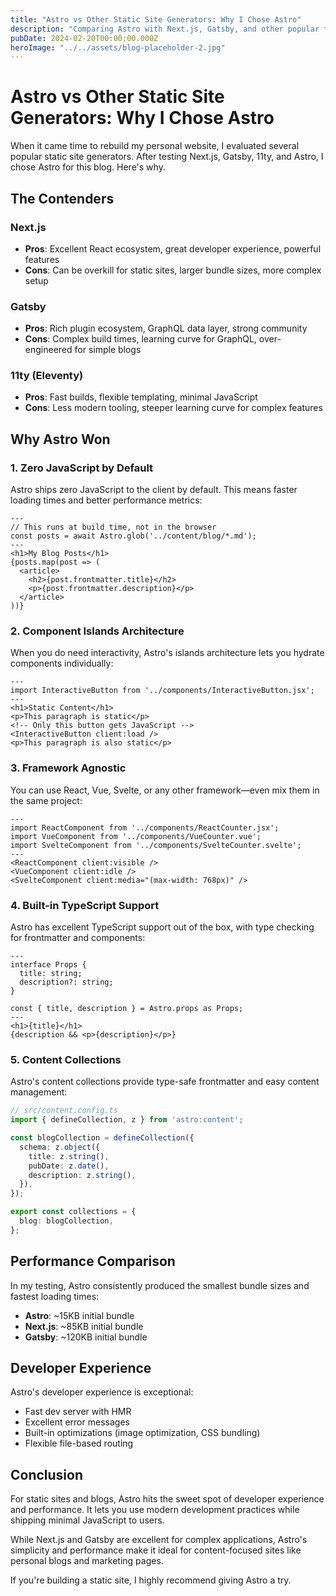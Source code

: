 ```yaml
---
title: "Astro vs Other Static Site Generators: Why I Chose Astro"
description: "Comparing Astro with Next.js, Gatsby, and other popular frameworks for building static websites and blogs."
pubDate: 2024-02-20T00:00:00.000Z
heroImage: "../../assets/blog-placeholder-2.jpg"
---
```


# Astro vs Other Static Site Generators: Why I Chose Astro

When it came time to rebuild my personal website, I evaluated several popular static site generators. After testing Next.js, Gatsby, 11ty, and Astro, I chose Astro for this blog. Here's why.

## The Contenders

### Next.js
- **Pros**: Excellent React ecosystem, great developer experience, powerful features
- **Cons**: Can be overkill for static sites, larger bundle sizes, more complex setup

### Gatsby
- **Pros**: Rich plugin ecosystem, GraphQL data layer, strong community
- **Cons**: Complex build times, learning curve for GraphQL, over-engineered for simple blogs

### 11ty (Eleventy)
- **Pros**: Fast builds, flexible templating, minimal JavaScript
- **Cons**: Less modern tooling, steeper learning curve for complex features

## Why Astro Won

### 1. Zero JavaScript by Default
Astro ships zero JavaScript to the client by default. This means faster loading times and better performance metrics:

```astro
---
// This runs at build time, not in the browser
const posts = await Astro.glob('../content/blog/*.md');
---
<h1>My Blog Posts</h1>
{posts.map(post => (
  <article>
    <h2>{post.frontmatter.title}</h2>
    <p>{post.frontmatter.description}</p>
  </article>
))}
```

### 2. Component Islands Architecture
When you do need interactivity, Astro's islands architecture lets you hydrate components individually:

```astro
---
import InteractiveButton from '../components/InteractiveButton.jsx';
---
<h1>Static Content</h1>
<p>This paragraph is static</p>
<!-- Only this button gets JavaScript -->
<InteractiveButton client:load />
<p>This paragraph is also static</p>
```

### 3. Framework Agnostic
You can use React, Vue, Svelte, or any other framework—even mix them in the same project:

```astro
---
import ReactComponent from '../components/ReactCounter.jsx';
import VueComponent from '../components/VueCounter.vue';
import SvelteComponent from '../components/SvelteCounter.svelte';
---
<ReactComponent client:visible />
<VueComponent client:idle />
<SvelteComponent client:media="(max-width: 768px)" />
```

### 4. Built-in TypeScript Support
Astro has excellent TypeScript support out of the box, with type checking for frontmatter and components:

```astro
---
interface Props {
  title: string;
  description?: string;
}

const { title, description } = Astro.props as Props;
---
<h1>{title}</h1>
{description && <p>{description}</p>}
```

### 5. Content Collections
Astro's content collections provide type-safe frontmatter and easy content management:

```typescript
// src/content.config.ts
import { defineCollection, z } from 'astro:content';

const blogCollection = defineCollection({
  schema: z.object({
    title: z.string(),
    pubDate: z.date(),
    description: z.string(),
  }),
});

export const collections = {
  blog: blogCollection,
};
```

## Performance Comparison

In my testing, Astro consistently produced the smallest bundle sizes and fastest loading times:

- **Astro**: ~15KB initial bundle
- **Next.js**: ~85KB initial bundle  
- **Gatsby**: ~120KB initial bundle

## Developer Experience

Astro's developer experience is exceptional:
- Fast dev server with HMR
- Excellent error messages
- Built-in optimizations (image optimization, CSS bundling)
- Flexible file-based routing

## Conclusion

For static sites and blogs, Astro hits the sweet spot of developer experience and performance. It lets you use modern development practices while shipping minimal JavaScript to users.

While Next.js and Gatsby are excellent for complex applications, Astro's simplicity and performance make it ideal for content-focused sites like personal blogs and marketing pages.

If you're building a static site, I highly recommend giving Astro a try.